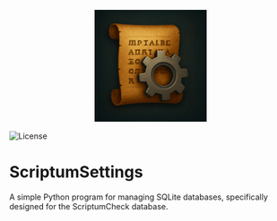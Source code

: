 <p align="center">
  <img src="https://github.com/Veicm/ScriptumSettings/blob/main/assets/icon.png?raw=true" alt="Logo" width=200px />
</p>

![License](https://img.shields.io/badge/license-Apache-green)

# ScriptumSettings
A simple Python program for managing SQLite databases, specifically designed for the ScriptumCheck database.